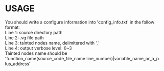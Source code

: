 # USAGE
You should write a configure information into \'config\_info.txt\' in the follow format:<br>
Line 1: source directory path<br>
Line 2: .vg file path<br>
Line 3: tainted nodes name, delimitered with \',\'<br>
Line 4: output verbose level: 0~3<br>
Tainted nodes name should be \'function\_name(source\_code\_file\_name:line\_number)|variable\_name\_or\_a\_plus\_address\'<br>

